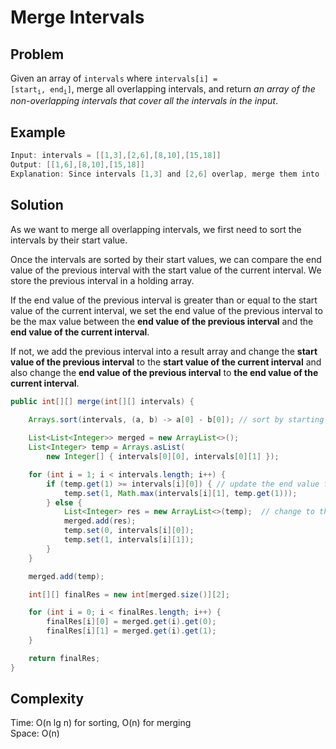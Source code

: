 # Merge Intervals

## Problem

Given an array of ```intervals``` where
<code>intervals[i] = [start<sub>i</sub>, end<sub>i</sub>]</code>, merge all overlapping intervals, and return *an array of the non-overlapping intervals that cover all the intervals in the input*.

## Example

```java
Input: intervals = [[1,3],[2,6],[8,10],[15,18]]
Output: [[1,6],[8,10],[15,18]]
Explanation: Since intervals [1,3] and [2,6] overlap, merge them into [1,6].
```

## Solution

As we want to merge all overlapping intervals, we first need to sort the intervals by their start value.

Once the intervals are sorted by their start values, we can compare the end value of the previous interval with the start value of the current interval. We store the previous interval in a holding array.

If the end value of the previous interval is greater than or equal to the start value of the current interval, we set the end value of the previous interval to be the max value between the **end value of the previous interval** and the **end value of the current interval**.

If not, we add the previous interval into a result array and change the **start value of the previous interval** to the **start value of the current interval** and also change the **end value of the previous interval** to **the end value of the current interval**.

```java
public int[][] merge(int[][] intervals) {
    
    Arrays.sort(intervals, (a, b) -> a[0] - b[0]); // sort by starting values

    List<List<Integer>> merged = new ArrayList<>();
    List<Integer> temp = Arrays.asList(
        new Integer[] { intervals[0][0], intervals[0][1] });

    for (int i = 1; i < intervals.length; i++) {
        if (temp.get(1) >= intervals[i][0]) { // update the end value for overlapping intervals
            temp.set(1, Math.max(intervals[i][1], temp.get(1)));
        } else {
            List<Integer> res = new ArrayList<>(temp);  // change to the next non-overlapping interval
            merged.add(res);
            temp.set(0, intervals[i][0]);
            temp.set(1, intervals[i][1]);
        }
    }

    merged.add(temp);

    int[][] finalRes = new int[merged.size()][2];

    for (int i = 0; i < finalRes.length; i++) {
        finalRes[i][0] = merged.get(i).get(0);
        finalRes[i][1] = merged.get(i).get(1);
    }

    return finalRes;
}
```

## Complexity

Time: O(n lg n) for sorting, O(n) for merging </br>
Space: O(n)

